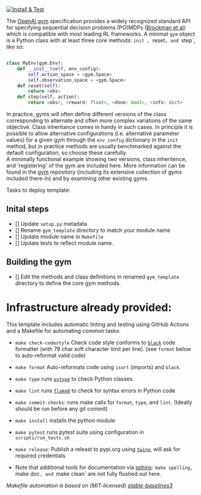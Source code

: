 [![Install & Test](https://github.com/boettiger-lab/gym_template/workflows/Install%20&%20Train/badge.svg)](https://github.com/boettiger-lab/gym_template/runs/1323937050?check_suite_focus=true)

<!--
[![PyPI Version](https://img.shields.io/pypi/v/gym_template)](https://pypi.org/project/gym_template/)
![PyPI - Downloads](https://img.shields.io/pypi/dm/gym_template)
[![Project Status: WIP – Initial development is in progress, but there has not yet been a stable, usable release suitable for the public.](https://www.repostatus.org/badges/latest/wip.svg)](https://www.repostatus.org/#wip)
-->

The [OpenAI gym](https://github.com/openai/gym) specification provides a widely recognized standard API for specifying sequential decision problems (PO)MDPs ([Brockman et al](https://arxiv.org/pdf/1606.01540)) which is compatible with most leading RL frameworks.
A minimal `gym` object is a Python class with at least three core methods: `init , `reset`, and `step`, like so:

```python

class MyEnv(gym.Env):
    def __init__(self, env_config):
        self.action_space = <gym.Space>
        self.observation_space = <gym.Space>
    def reset(self):
        return <obs>
    def step(self, action):
        return <obs>, <reward: float>, <done: bool>, <info: dict>
```

In practice, gyms will often define different versions of the class corresponding to alternate and often more complex variations of the same objective.
Class inheritance comes in handy in such cases. 
In principle it is possible to allow alternative configurations (i.e. alternative parameter values) for a given gym through the `env_config` dictionary in the `init` method, but in practice methods are usually benchmarked against the default configuration, so choose these carefully.  
A minimally functional example showing two versions, class inheritence, and 'registering' of the gym are included here.
More information can be found in the [gym](https://github.com/openai/gym) repository (including its extensive collection of gyms included there-in) and by examining other existing gyms.




Tasks to deploy template:

## Inital steps

- [] Update `setup.py` metadata
- [] Rename `gym_template` directory to match your module name
- [] Update module name in `Makefile`
- [] Update tests to reflect module name.

## Building the gym

- [] Edit the methods and class definitions in renamed `gym_template` directory to define the core gym methods.



# Infrastructure already provided:

This template includes automatic linting and testing using GitHub Actions and a Makefile for automating common tasks:

- `make check-codestyle` Check code style conforms to [`black`](https://github.com/psf/black) code formatter (with 79 char soft character limit per line). (see `format` below to auto-reformat valid code)
- `make format` Auto-reformats code using `isort` (imports) and `black`.
- `make type` runs [`pytype`](https://github.com/google/pytype) to check Python classes.
- `make lint` runs [`flake8`](https://flake8.pycqa.org/en/latest/) to check for syntax errors in Python code
- `make commit-checks`: runs make calls for `format`, `type`, and `lint`.  (Ideally should be run before any git commit)
- `make install` installs the python module
- `make pytest` runs pytest suite using configuration in `scripts/run_tests.sh`
- `make release`: Publish a releast to pypi.org using [`twine`](https://github.com/pypa/twine/), will ask for required credentials

- Note that additional tools for documentation via [sphinx](https://www.sphinx-doc.org/en/master/): `make spelling, `make doc`, and `make clean` are not fully flushed out here.

_Makefile automation is based on (MIT-licensed) [stable-baselines3](https://github.com/DLR-RM/stable-baselines3)_



